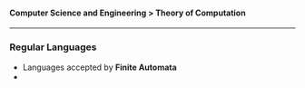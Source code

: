 #### Computer Science and Engineering > Theory of Computation

------

### Regular Languages

- Languages accepted by **Finite Automata**
- ​